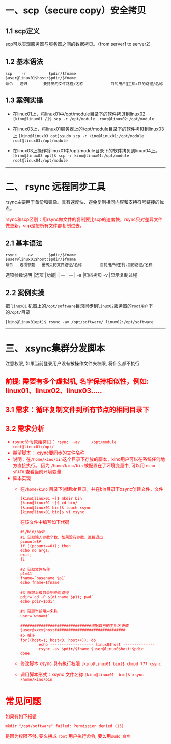 

# 一、scp（secure copy）安全拷贝
## 1.1 scp定义
scp可以实现服务器与服务器之间的数据拷贝。（from server1 to server2）


## 1.2 基本语法

```
scp    -r          $pdir/$fname               $user@linux01$host:$pdir/$fname
命令   递归       要拷贝的文件路径/名称            目的用户@主机:目的路径/名称
```
## 1.3 案例实操
- 在linux01上，将linux01中/opt/module目录下的软件拷贝到linux02
`[kino@linux01 /]$ scp -r /opt/module  root@linux02:/opt/module`

- 在linux03上，将linux01服务器上的/opt/module目录下的软件拷贝到linux03上
`[kino@linux03 opt]$sudo scp -r kino@linux01:/opt/module root@linux03:/opt/module`
- 在linux03上操作将linux01中/opt/module目录下的软件拷贝到linux04上。
`[kino@linux03 opt]$ scp -r kino@linux01:/opt/module root@linux04:/opt/module`

---
# 二、 rsync 远程同步工具
rsync主要用于备份和镜像。具有速度快、避免复制相同内容和支持符号链接的优点。

<font color='red'>rsync和scp区别：用rsync做文件的复制要比scp的速度快，rsync只对差异文件做更新。scp是把所有文件都复制过去。</font>


## 2.1 基本语法

```
rsync    -av       $pdir/$fname              $user@linux01$host:$pdir/$fname
命令   选项参数   要拷贝的文件路径/名称        目的用户@主机:目的路径/名称

```
选项参数说明
|选项	|功能|
| -- | -- |
-a	|归档拷贝
-v	|显示复制过程


## 2.2 案例实操
把 `linux01` 机器上的`/opt/software`目录同步到`linux02`服务器的`root用户`下的`/opt/`目录

`[kino@linux01opt]$ rsync -av /opt/software/ linux02:/opt/software`


---

# 三、 xsync集群分发脚本
注意权限, 如果当前登录用户没有被操作文件夹权限, 将什么都不执行

## <font color='red'>前提: 需要有多个虚拟机, 名字保持相似性，例如: linux01、linux02、linux03.....

## 3.1 需求：循环复制文件到所有节点的相同目录下
## 3.2 需求分析
- rsync命令原始拷贝：
`rsync  -av     /opt/module  		 root@linux01:/opt/`
- 期望脚本：
	xsync要同步的文件名称
- 说明：在`/home/kino/bin`这个目录下存放的脚本，kino用户可以在系统任何地方直接执行。
	因为  `/home/kino/bin`  被配置在了环境变量中, 可以用 `echo $PATH` 查看当前环境变量
- 脚本实现
	- 在`/home/kino` 目录下创建bin目录，并在bin目录下xsync创建文件，文件
		

		```
		[kino@linux01 ~]$ mkdir bin
		[kino@linux01 ~]$ cd bin/
		[kino@linux01 bin]$ touch xsync
		[kino@linux01 bin]$ vi xsync
		```
		在该文件中编写如下代码
		```
		#!/bin/bash
		#1 获取输入参数个数，如果没有参数，直接退出
		pcount=$#
		if ((pcount==0)); then
		echo no args;
		exit;
		fi
		
		#2 获取文件名称
		p1=$1
		fname=`basename $p1`
		echo fname=$fname
		
		#3 获取上级目录到绝对路径
		pdir=`cd -P $(dirname $p1); pwd`
		echo pdir=$pdir
		
		#4 获取当前用户名称
		user=`whoami`
		
		###############################根据自己的主机名更改$user@xxxx$host###############################
		#5 循环
		for((host=1; host<3; host++)); do
		        echo ------------------- linux0$host --------------
		        rsync -av $pdir/$fname $user@linux0$host:$pdir
		done
		```
	- 修改脚本 xsync 具有执行权限
	`[kino@linux01 bin]$ chmod 777 xsync`
	- 调用脚本形式：xsync 文件名称
	`[kino@linux01  bin]$ xsync /home/kino/bin`


# 常见问题
如果有如下报错
```
mkdir "/opt/software" failed: Permission denied (13)
```
是因为权限不够, 要么换成 `root` 用户执行命令, 要么用`sudo 命令`